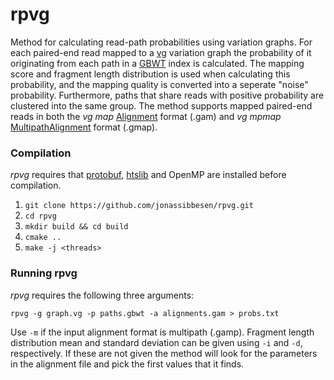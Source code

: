 # rpvg
Method for calculating read-path probabilities using variation graphs. For each paired-end read mapped to a [vg](https://github.com/vgteam/vg) variation graph the probability of it originating from each path in a [GBWT](https://github.com/jltsiren/gbwt) index is calculated. The mapping score and fragment length distribution is used when calculating this probability, and the mapping quality is converted into a seperate "noise" probability. Furthermore, paths that share reads with positive probability are clustered into the same group. The method supports mapped paired-end reads in both the *vg map* [Alignment](https://github.com/vgteam/libvgio/blob/a369fb1f293545eccfdf2d6d3bd4a30b6f5ec664/deps/vg.proto#L111) format (.gam) and *vg mpmap* [MultipathAlignment](https://github.com/vgteam/libvgio/blob/a369fb1f293545eccfdf2d6d3bd4a30b6f5ec664/deps/vg.proto#L156) format (.gmap). 


### Compilation
*rpvg* requires that [protobuf](https://github.com/protocolbuffers/protobuf), [htslib](https://github.com/samtools/htslib) and OpenMP are installed before compilation. 

1. `git clone https://github.com/jonassibbesen/rpvg.git`
2. `cd rpvg`
3. `mkdir build && cd build`
4. `cmake ..`
5. `make -j <threads>`


### Running rpvg
*rpvg* requires the following three arguments:
```
rpvg -g graph.vg -p paths.gbwt -a alignments.gam > probs.txt
```
Use `-m` if the input alignment format is multipath (.gamp). Fragment length distribution mean and standard deviation can be given using `-i` and `-d`, respectively. If these are not given the method will look for the parameters in the alignment file and pick the first values that it finds. 
